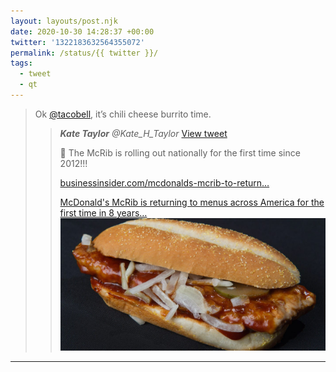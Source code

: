 ```yaml
---
layout: layouts/post.njk
date: 2020-10-30 14:28:37 +00:00
twitter: '1322183632564355072'
permalink: /status/{{ twitter }}/
tags: 
  - tweet
  - qt
---
```


> Ok [@tacobell](https://twitter.com/tacobell), it’s chili cheese burrito time. 
> 
> > <cite>**Kate Taylor** @Kate_H_Taylor</cite> [View tweet](https://twitter.com/Kate_H_Taylor/status/1322159717326749701)
> > 
> > 🚨 The McRib is rolling out nationally for the first time since 2012!!!
> > 
> > [businessinsider.com/mcdonalds-mcrib-to-return…](https://www.businessinsider.com/mcdonalds-mcrib-to-return-nationally-in-2020-sparking-celebration-2020-10)
> > 
> > [<span>McDonald's McRib is returning to menus across America for the first time in 8 years…</span> ![McRib](/img/_qt/qvUIr5EK.jpg)](https://www.businessinsider.com/mcdonalds-mcrib-to-return-nationally-in-2020-sparking-celebration-2020-10)

---
